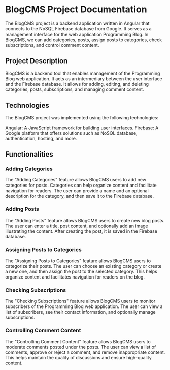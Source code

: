 # BlogCMS Project Documentation

The BlogCMS project is a backend application written in Angular that connects to the NoSQL Firebase database from Google. It serves as a management interface for the web application Programming Blog. In BlogCMS, we can add categories, posts, assign posts to categories, check subscriptions, and control comment content.

## Project Description 

BlogCMS is a backend tool that enables management of the Programming Blog web application. It acts as an intermediary between the user interface and the Firebase database. It allows for adding, editing, and deleting categories, posts, subscriptions, and managing comment content.

## Technologies 

The BlogCMS project was implemented using the following technologies:

Angular: A JavaScript framework for building user interfaces.
Firebase: A Google platform that offers solutions such as NoSQL database, authentication, hosting, and more.

## Functionalities 

### Adding Categories 
The "Adding Categories" feature allows BlogCMS users to add new categories for posts. Categories can help organize content and facilitate navigation for readers. The user can provide a name and an optional description for the category, and then save it to the Firebase database.

### Adding Posts 

The "Adding Posts" feature allows BlogCMS users to create new blog posts. The user can enter a title, post content, and optionally add an image illustrating the content. After creating the post, it is saved in the Firebase database.

### Assigning Posts to Categories 

The "Assigning Posts to Categories" feature allows BlogCMS users to categorize their posts. The user can choose an existing category or create a new one, and then assign the post to the selected category. This helps organize content and facilitates navigation for readers on the blog.

### Checking Subscriptions 

The "Checking Subscriptions" feature allows BlogCMS users to monitor subscribers of the Programming Blog web application. The user can view a list of subscribers, see their contact information, and optionally manage subscriptions.

### Controlling Comment Content 

The "Controlling Comment Content" feature allows BlogCMS users to moderate comments posted under the posts. The user can view a list of comments, approve or reject a comment, and remove inappropriate content. This helps maintain the quality of discussions and ensure high-quality content.